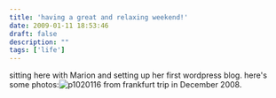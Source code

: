 ```yaml
---
title: 'having a great and relaxing weekend!'
date: 2009-01-11 18:53:46
draft: false
description: ""
tags: ['life']
---
```


sitting here with Marion and setting up her first wordpress blog. here's some photos:![p1020116](/shared/2009/01/p1020116-300x225.jpg "p1020116") from frankfurt trip in December 2008.
